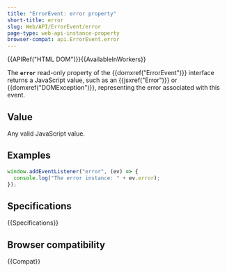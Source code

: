 ```yaml
---
title: "ErrorEvent: error property"
short-title: error
slug: Web/API/ErrorEvent/error
page-type: web-api-instance-property
browser-compat: api.ErrorEvent.error
---
```


{{APIRef("HTML DOM")}}{{AvailableInWorkers}}

The **`error`** read-only property of the {{domxref("ErrorEvent")}} interface returns a JavaScript value, such as an {{jsxref("Error")}} or {{domxref("DOMException")}}, representing the error associated with this event.

## Value

Any valid JavaScript value.

## Examples

```js
window.addEventListener("error", (ev) => {
  console.log("The error instance: " + ev.error);
});
```

## Specifications

{{Specifications}}

## Browser compatibility

{{Compat}}
